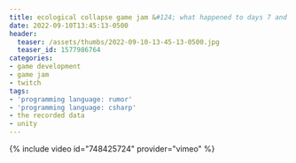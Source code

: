 ```yaml
---
title: ecological collapse game jam &#124; what happened to days 7 and 8? &#124; day 9
date: 2022-09-10T13:45:13-0500
header:
  teaser: /assets/thumbs/2022-09-10-13-45-13-0500.jpg
  teaser_id: 1577986764
categories:
- game development
- game jam
- twitch
tags:
- 'programming language: rumor'
- 'programming language: csharp'
- the recorded data
- unity
---
```

{% include video id="748425724" provider="vimeo" %}
